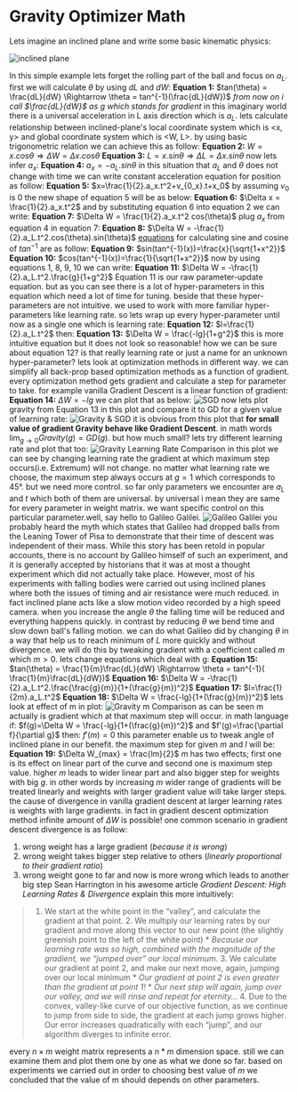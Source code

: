 # Gravity Optimizer Math
Lets imagine an inclined plane and write some basic kinematic physics:

![inclined plane](https://raw.githubusercontent.com/dariush-bahrami/gravity.optimizer/master/materials/gravity_math_materials/gravity_optimizer_schematic.svg)

In this simple example lets forget the rolling part of the ball and focus on $a_L$. first we will calculate $\theta$ by using $dL$ and $dW$:
**Equation 1:** $tan(\theta) = \frac{dL}{dW} \Rightarrow \theta = tan^{-1}(\frac{dL}{dW})$
_from now on i call $\frac{dL}{dW}$ as $g$ which stands for gradient_
in this imaginary world there is a universal acceleration in L axis direction which is $a_L$. lets calculate relationship between inclined-plane's local coordinate system which is <x, y> and global coordinate system which is <W, L>. by using basic trigonometric relation we can achieve this as follow:
**Equation 2:** $W=x.cos\theta \Rightarrow \Delta W=\Delta x.cos\theta$
**Equation 3:** $L=x.sin\theta \Rightarrow \Delta L=\Delta x.sin\theta$
now lets  infer $a_x$:
**Equation 4:** $a_x=-a_L.sin\theta$
in this situation that $a_L$ and $\theta$ does not change with time we can write constant acceleration equation for position as follow:
**Equation 5:** $x=\frac{1}{2}.a_x.t^2+v_{0_x}.t+x_0$
by assuming $v_0$ is $0$ the new shape of equation 5 will be as below:
**Equation 6:** $\Delta x = \frac{1}{2}.a_x.t^2$
and by substituting equation 6 into equation 2 we can write:
**Equation 7:** $\Delta W = \frac{1}{2}.a_x.t^2 cos(\theta)$
plug $a_x$ from equation 4 in equation 7:
**Equation 8:** $\Delta W = -\frac{1}{2}.a_L.t^2.cos(\theta).sin(\theta)$
[equations](https://en.wikipedia.org/wiki/Inverse_trigonometric_functions) for calculating sine and cosine of $tan^{-1}$ are as follow: 
**Equation 9:** $sin(tan^{-1}(x))=\frac{x}{\sqrt{1+x^2}}$
**Equation 10:** $cos(tan^{-1}(x))=\frac{1}{\sqrt{1+x^2}}$
now by using equations 1, 8, 9, 10 we can write:
**Equation 11:** $\Delta W = -\frac{1}{2}.a_L.t^2.\frac{g}{1+g^2}$
Equation 11 is our raw parameter-update equation. but as you can see there is a lot of hyper-parameters in this equation which need a lot of time for tuning. beside that these hyper-parameters are not intuitive. we used to work with more familiar hyper-parameters like learning rate. so lets wrap up every hyper-parameter until now as a single one which is learning rate:
**Equation 12:** $l=\frac{1}{2}.a_L.t^2$
then:
**Equation 13:** $\Delta W = \frac{-lg}{1+g^2}$
this is more intuitive equation but it does not look so reasonable! how we can be sure about  equation 12? is that really learning rate or just a name for an unknown hyper-parameter?
lets look at optimization methods in different way. we can simplify all back-prop based optimization methods as a function of gradient. every optimization method gets gradient and calculate a step for parameter to take. for example vanilla Gradient Descent is a linear function of gradient:
**Equation 14:** $\Delta W = -lg$
we can plot that as below:
![SGD](https://raw.githubusercontent.com/dariush-bahrami/gravity.optimizer/master/materials/gravity_math_materials/sgd.svg)
now lets plot gravity from Equation 13 in this plot and compare it to GD for a given value of learning rate:
![Gravity & SGD](https://raw.githubusercontent.com/dariush-bahrami/gravity.optimizer/master/materials/gravity_math_materials/gravity_and_sgd.svg)
it is obvious from this plot that **for small value of gradient Gravity behave like Gradient Descent**. in math words $\lim_{g \to 0} Gravity(g) = GD(g)$. but how much small? lets try different learning rate and plot that too:
![Gravity Learning Rate Comparison](https://raw.githubusercontent.com/dariush-bahrami/gravity.optimizer/master/materials/gravity_math_materials/gravity_plot_lr_compare.svg)
in this plot we can see by changing learning rate the gradient at which maximum step occurs(i.e. Extremum) will not change. no matter what learning rate we choose, the maximum step always occurs at $g=1$ which corresponds to 45°. but we need more control. so far only parameters we encounter are $a_L$ and $t$ which both of them are universal. by universal i mean they are same for every parameter in weight matrix. we want specific control on this particular parameter.well, say hello to Galileo Galilei.
![Galileo Galilei](https://upload.wikimedia.org/wikipedia/commons/thumb/d/d4/Justus_Sustermans_-_Portrait_of_Galileo_Galilei%2C_1636.jpg/472px-Justus_Sustermans_-_Portrait_of_Galileo_Galilei%2C_1636.jpg)
you probably heard the myth which states that Galileo had dropped balls from the Leaning Tower of Pisa to demonstrate that their time of descent was independent of their mass. While this story has been retold in popular accounts, there is no account by Galileo himself of such an experiment, and it is generally accepted by historians that it was at most a thought experiment  which did not actually take place. However, most of his experiments with falling bodies were carried out using inclined planes where both the issues of timing and air resistance were much reduced. in fact inclined plane acts like a slow motion video recorded by a high speed camera. when you increase the angle $\theta$ the falling time will be reduced and everything happens quickly. in contrast by reducing $\theta$ we bend time and slow down ball's falling motion.
we can do what Galileo did by changing $\theta$ in a way that help us to reach minimum of $L$ more quickly and without divergence. we will do this by tweaking gradient with a coefficient called $m$ which $m>0$. lets change equations which deal with g:
**Equation 15:** $tan(\theta) = \frac{1}{m}\frac{dL}{dW} \Rightarrow \theta = tan^{-1}( \frac{1}{m}\frac{dL}{dW})$
**Equation 16:** $\Delta W = -\frac{1}{2}.a_L.t^2.\frac{\frac{g}{m}}{1+(\frac{g}{m})^2}$
**Equation 17:** $l=\frac{1}{2m}.a_L.t^2$
**Equation 18:** $\Delta W = \frac{-lg}{1+(\frac{g}{m})^2}$
lets look at effect of m in plot:
![Gravity m Comparison](https://raw.githubusercontent.com/dariush-bahrami/gravity.optimizer/master/materials/gravity_math_materials/gravity_plot_m_compare.svg)
as can be seen m actually is gradient which at that maximum step will occur. in math language if:
$f(g)=\Delta W = \frac{-lg}{1+(\frac{g}{m})^2}$ and $f'(g)=\frac{\partial f}{\partial g}$
then:
 $f'(m)=0$
this parameter enable us to tweak angle of inclined plane in our benefit. the maximum step for given $m$ and $l$ will be:
**Equation 19:** $\Delta W_{max} = \frac{lm}{2}$
$m$ has two effects; first one is its effect on linear part of the curve and second one is maximum step value. higher $m$ leads to wider linear part and also bigger step for weights with big $g$. in other words by increasing $m$ wider range of gradients will be treated linearly and weights with larger gradient value will take larger steps.
the cause of divergence in vanilla gradient descent at larger learning rates is weights with large gradients. in fact in gradient descent optimization method infinite amount of $\Delta W$ is possible! one common scenario in gradient descent divergence is as follow:
1. wrong weight has a large gradient (_because it is wrong_)
2. wrong weight takes bigger step relative to others (_linearly proportional to their gradient ratio_)
3. wrong weight gone to far and now is more wrong which leads to another big step
Sean Harrington in his awesome article *Gradient Descent: High Learning Rates & Divergence* explain this more intuitively:
> 1.  We start at the white point in the “valley”, and calculate the gradient at that point.
    2.  We multiply our learning rates by our gradient and move along this vector to our new point (the slightly greenish point to the left of the white point)
    * _Because our learning rate was so high, combined with the magnitude of the gradient, we “jumped over” our local minimum._
    3.  We calculate our gradient at point 2, and make our next move, again, jumping over our local minimum
    * _Our gradient at point 2 is even greater than the gradient at point 1!_
    * _Our next step will again, jump over our valley, and we will rinse and repeat for eternity…_
    4.  Due to the convex, valley-like curve of our objective function, as we continue to jump from side to side, the gradient at each jump grows higher. Our error increases quadratically with each “jump”, and our algorithm diverges to infinite error.








every  $n×m$ weight matrix represents a $n*m$ dimension space. still we can examine them and plot them one by one as what we done so far. based on experiments we carried out in order to choosing best value of $m$ we concluded that the value of m should depends on other parameters.



